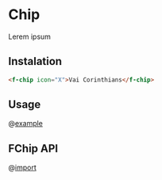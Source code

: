 # Chip

Lerem ipsum

## Instalation

```html
<f-chip icon="X">Vai Corinthians</f-chip>
```

## Usage

@[example](FChip)

## FChip API

@[import](FChip/FChip)